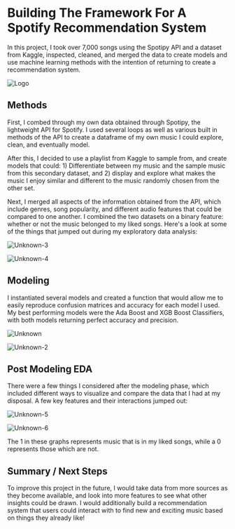 
# Building The Framework For A Spotify Recommendation System

In this project, I took over 7,000 songs using the Spotipy API and a dataset from Kaggle, inspected, cleaned, and merged the data to create models and use machine learning methods with the intention of returning to create a recommendation system.







![Logo](https://storage.googleapis.com/pr-newsroom-wp/1/2018/11/Spotify_Logo_CMYK_Green.png)
## Methods
First, I combed through my own data obtained through Spotipy, the lightweight API for Spotify. I used several loops as well as various built in methods of the API to create a dataframe of my own music I could explore, clean, and eventually model. 

After this, I decided to use a playlist from Kaggle to sample from, and create models that could: 1) Differentiate between my music and the sample music from this secondary dataset, and 2) display and explore what makes the music I enjoy similar and different to the music randomly chosen from the other set.

Next, I merged all aspects of the information obtained from the API, which include genres, song popularity, and different audio features that could be compared to one another. I combined the two datasets on a binary feature: whether or not the music belonged to my liked songs. Here's a look at some of the things that jumped out during my exploratory data analysis: 

![Unknown-3](https://user-images.githubusercontent.com/55816424/140588917-ececfb79-cf93-4986-968e-e9bf1ddb387c.png)

![Unknown-4](https://user-images.githubusercontent.com/55816424/140588949-5c8b141b-8a05-4d1b-9088-e14e0362b51f.png)


## Modeling

I instantiated several models and created a function that would allow me to easily reproduce confusion matrices and accuracy for each model I used. My best performing models were the Ada Boost and XGB Boost Classifiers, with both models returning perfect accuracy and precision.

![Unknown](https://user-images.githubusercontent.com/55816424/140588970-b8cb5b42-48f9-4414-b596-180025906099.png)

![Unknown-2](https://user-images.githubusercontent.com/55816424/140588974-b6d21d04-e9d0-4869-87d4-7546e174ff72.png)


## Post Modeling EDA

There were a few things I considered after the modeling phase, which included different ways to visualize and compare the data that I had at my disposal. A few key features and their interactions jumped out:

![Unknown-5](https://user-images.githubusercontent.com/55816424/140589007-e951e9c1-84c8-4ee5-86ad-eae80db8d522.png)

![Unknown-6](https://user-images.githubusercontent.com/55816424/140589021-2ba28ab3-b4d5-4250-99bd-92e2cc2fc5b5.png)



The 1 in these graphs represents music that is in my liked songs, while a 0 represents those which are not.

## Summary / Next Steps

To improve this project in the future, I would take data from more sources as they become available, and look into more features to see what other insights could be drawn. I would additionally build a recommendation system that users could interact with to find new and exciting music based on things they already like!

